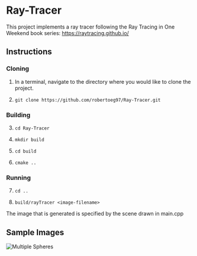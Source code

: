 # Ray-Tracer

This project implements a ray tracer following the Ray Tracing in One Weekend book series: https://raytracing.github.io/

## Instructions

### Cloning

1. In  a terminal, navigate to the directory where you would like to clone the project.

2. `git clone https://github.com/robertoeg97/Ray-Tracer.git`

### Building

3. `cd Ray-Tracer`

4. `mkdir build`

5. `cd build`

6. `cmake ..`

### Running

7. `cd ..`

8. `build/rayTracer <image-filename>`

The image that is generated is specified by the scene drawn in main.cpp

## Sample Images

![Multiple Spheres](/images/complex_sphere_render.ppm)